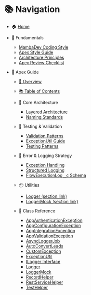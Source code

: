 # 📚 Navigation

- 🏠 [Home](/README.md)

- 🧱 Fundamentals
  - [MambaDev Coding Style](/fundamentals/mambadev-coding-style.md)
  - [Apex Style Guide](/fundamentals/apex-style-guide.md)
  - [Architecture Principles](/fundamentals/architecture-principles.md)
  - [Apex Review Checklist](/fundamentals/apex-review-checklist.md)

- 🐍 Apex Guide
  - [📘 Overview](/apex/README.md)
  - [📚 Table of Contents](/apex/TOC.md)

  - 🧱 Core Architecture
    - [Layered Architecture](/apex/layered-architecture.md)
    - [Naming Standards](/apex/naming-standards.md)

  - 🧪 Testing & Validation
    - [Validation Patterns](/apex/validation-patterns.md)
    - [ExceptionUtil Guide](/apex/exceptionutil.md)
    - [Testing Patterns](/apex/testing-patterns.md)

  - 🔁 Error & Logging Strategy
    - [Exception Handling](/apex/exception-handling.md)
    - [Structured Logging](/apex/structured-logging.md)
    - [FlowExecutionLog__c Schema](/apex/flow-execution-log.md)

  - 📦 Utilities
    - [Logger (section link)](/apex/structured-logging.md#🧱-the-logging-stack)
    - [LoggerMock (section link)](/apex/structured-logging.md#🧪-testing-with-loggermock)

  - 🧬 Class Reference
    - [AppAuthenticationException](/apex/examples/classes/app-authentication-exception.cls)
    - [AppConfigurationException](/apex/examples/classes/app-configuration-exception.cls)
    - [AppIntegrationException](/apex/examples/classes/app-integration-exception.cls)
    - [AppValidationException](/apex/examples/classes/app-validation-exception.cls)
    - [AsyncLoggerJob](/apex/examples/classes/async-logger-job.cls)
    - [AutoConvertLeads](/apex/examples/classes/auto-convert-leads.cls)
    - [CustomException](/apex/examples/classes/custom-exception.cls)
    - [ExceptionUtil](/apex/examples/classes/exception-util.cls)
    - [ILogger Interface](/apex/examples/classes/ilogger.cls)
    - [Logger](/apex/examples/classes/logger.cls)
    - [LoggerMock](/apex/examples/classes/logger-mock.cls)
    - [RecordHelper](/apex/examples/classes/record-helper.cls)
    - [RestServiceHelper](/apex/examples/classes/rest-service-helper.cls)
    - [TestHelper](/apex/examples/classes/test-helper.cls)
